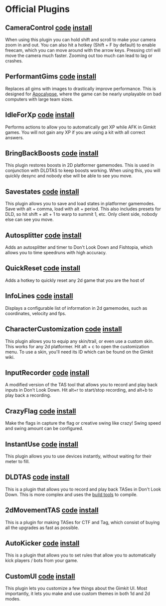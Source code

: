 # Official Plugins

## CameraControl [code](./CameraControl.js) [install](https://thelazysquid.github.io/Gimloader/install/?installUrl=https://raw.githubusercontent.com/TheLazySquid/Gimloader/main/plugins/CameraControl.js)

When using this plugin you can hold shift and scroll to make your camera zoom in and out. You can also hit a hotkey (Shift + F by default) to enable freecam, which you can move around with the arrow keys. Pressing ctrl will move the camera much faster. Zooming out too much can lead to lag or crashes.

## PerformantGims [code](./PerformantGims.js) [install](https://thelazysquid.github.io/Gimloader/install/?installUrl=https://raw.githubusercontent.com/TheLazySquid/Gimloader/main/plugins/PerformantGims.js)

Replaces all gims with images to drastically improve performance. This is designed for [Apocalypse](https://gimkit.wiki/wiki/Apocalypse), where the game can be nearly unplayable on bad computers with large team sizes.

## IdleForXp [code](./IdleForXp.js) [install](https://thelazysquid.github.io/Gimloader/install/?installUrl=https://raw.githubusercontent.com/TheLazySquid/Gimloader/main/plugins/IdleForXp.js)

Performs actions to allow you to automatically get XP while AFK in Gimkit games. You will not gain any XP if you are using a kit with all correct answers.

## BringBackBoosts [code](./BringBackBoosts.js) [install](https://thelazysquid.github.io/Gimloader/install/?installUrl=https://raw.githubusercontent.com/TheLazySquid/Gimloader/main/plugins/BringBackBoosts.js)

This plugin restores boosts in 2D platformer gamemodes. This is used in conjunction with DLDTAS to keep boosts working. When using this, you will quickly desync and nobody else will be able to see you move.

## Savestates [code](./Savestates.js) [install](https://thelazysquid.github.io/Gimloader/install/?installUrl=https://raw.githubusercontent.com/TheLazySquid/Gimloader/main/plugins/Savestates.js)

This plugin allows you to save and load states in platformer gamemodes. Save with alt + comma, load with alt + period. This also includes presets for DLD, so hit shift + alt + 1 to warp to summit 1, etc. Only client side, nobody else can see you move.

## Autosplitter [code](./Autosplitter) [install](https://thelazysquid.github.io/Gimloader/install/?installUrl=https://raw.githubusercontent.com/TheLazySquid/Gimloader/main/plugins/Autosplitter/build/Autosplitter.js)

Adds an autosplitter and timer to Don't Look Down and Fishtopia, which allows you to time speedruns with high accuracy.

## QuickReset [code](./QuickReset.js) [install](https://thelazysquid.github.io/Gimloader/install/?installUrl=https://raw.githubusercontent.com/TheLazySquid/Gimloader/main/plugins/QuickReset.js)

Adds a hotkey to quickly reset any 2d game that you are the host of

## InfoLines [code](./InfoLines) [install](https://thelazysquid.github.io/Gimloader/install/?installUrl=https://raw.githubusercontent.com/TheLazySquid/Gimloader/main/plugins/InfoLines/build/InfoLines.js)

Displays a configurable list of information in 2d gamemodes, such as coordinates, velocity and fps.

## CharacterCustomization [code](./CharacterCustomization/build/CharacterCustomization.js) [install](https://thelazysquid.github.io/Gimloader/install/?installUrl=https://raw.githubusercontent.com/TheLazySquid/Gimloader/main/plugins/CharacterCustomization/build/CharacterCustomization.js)

This plugin allows you to equip any skin/trail, or even use a custom skin. This works for any 2d platformer. Hit alt + c to open the customization menu. To use a skin, you'll need its ID which can be found on the Gimkit wiki.

## InputRecorder [code](./InputRecorder) [install](https://thelazysquid.github.io/Gimloader/install/?installUrl=https://raw.githubusercontent.com/TheLazySquid/Gimloader/main/plugins/InputRecorder/build/InputRecorder.js)

A modified version of the TAS tool that allows you to record and play back inputs in Don't Look Down. Hit alt+r to start/stop recording, and alt+b to play back a recording.

## CrazyFlag [code](./CrazyFlag.js) [install](https://thelazysquid.github.io/Gimloader/install/?installUrl=https://raw.githubusercontent.com/TheLazySquid/Gimloader/main/plugins/CrazyFlag.js)

Make the flags in capture the flag or creative swing like crazy! Swing speed and swing amount can be configured.

## InstantUse [code](./InstantUse.js) [install](https://thelazysquid.github.io/Gimloader/install/?installUrl=https://raw.githubusercontent.com/TheLazySquid/Gimloader/main/plugins/InstantUse.js)

This plugin allows you to use devices instantly, without waiting for their meter to fill.

## DLDTAS [code](./DLDTAS) [install](https://thelazysquid.github.io/Gimloader/install/?installUrl=https://raw.githubusercontent.com/TheLazySquid/Gimloader/main/plugins/DLDTAS/build/DLDTAS.js)

This is a plugin that allows you to record and play back TASes in Don't Look Down. This is more complex and uses the [build tools](../buildTools) to compile.

## 2dMovementTAS [code](./2dMovementTAS) [install](https://thelazysquid.github.io/Gimloader/install/?installUrl=https://raw.githubusercontent.com/TheLazySquid/Gimloader/main/plugins/2dMovementTAS/build/2dMovementTAS.js)

This is a plugin for making TASes for CTF and Tag, which consist of buying all the upgrades as fast as possible.

## AutoKicker [code](./AutoKicker) [install](https://thelazysquid.github.io/Gimloader/install/?installUrl=https://raw.githubusercontent.com/TheLazySquid/Gimloader/main/plugins/AutoKicker/build/AutoKicker.js)

This is a plugin that allows you to set rules that allow you to automatically kick players / bots from your game.

## CustomUI [code](./CustomUI) [install](https://thelazysquid.github.io/Gimloader/install/?installUrl=https://raw.githubusercontent.com/TheLazySquid/Gimloader/main/plugins/CustomUI/build/CustomUI.js)

This plugin lets you customize a few things about the Gimkit UI. Most importantly, it lets you make and use custom themes in both 1d and 2d modes.